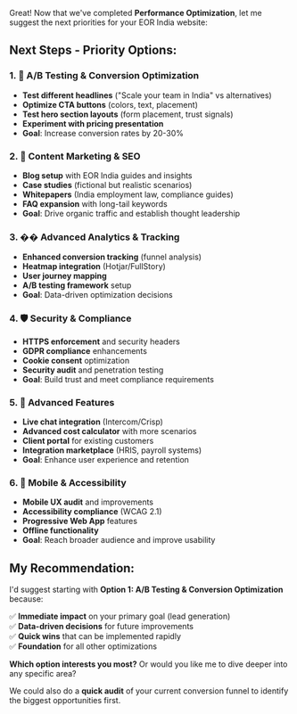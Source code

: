 Great! Now that we've completed **Performance Optimization**, let me suggest the next priorities for your EOR India website:

## **Next Steps - Priority Options:**

### **1. 🎯 A/B Testing & Conversion Optimization**
- **Test different headlines** ("Scale your team in India" vs alternatives)
- **Optimize CTA buttons** (colors, text, placement)
- **Test hero section layouts** (form placement, trust signals)
- **Experiment with pricing presentation**
- **Goal**: Increase conversion rates by 20-30%

### **2. 📝 Content Marketing & SEO**
- **Blog setup** with EOR India guides and insights
- **Case studies** (fictional but realistic scenarios)
- **Whitepapers** (India employment law, compliance guides)
- **FAQ expansion** with long-tail keywords
- **Goal**: Drive organic traffic and establish thought leadership

### **3. �� Advanced Analytics & Tracking**
- **Enhanced conversion tracking** (funnel analysis)
- **Heatmap integration** (Hotjar/FullStory)
- **User journey mapping**
- **A/B testing framework** setup
- **Goal**: Data-driven optimization decisions

### **4. 🛡️ Security & Compliance**
- **HTTPS enforcement** and security headers
- **GDPR compliance** enhancements
- **Cookie consent** optimization
- **Security audit** and penetration testing
- **Goal**: Build trust and meet compliance requirements

### **5. 🚀 Advanced Features**
- **Live chat integration** (Intercom/Crisp)
- **Advanced cost calculator** with more scenarios
- **Client portal** for existing customers
- **Integration marketplace** (HRIS, payroll systems)
- **Goal**: Enhance user experience and retention

### **6. 📱 Mobile & Accessibility**
- **Mobile UX audit** and improvements
- **Accessibility compliance** (WCAG 2.1)
- **Progressive Web App** features
- **Offline functionality**
- **Goal**: Reach broader audience and improve usability

## **My Recommendation:**

I'd suggest starting with **Option 1: A/B Testing & Conversion Optimization** because:

✅ **Immediate impact** on your primary goal (lead generation)  
✅ **Data-driven decisions** for future improvements  
✅ **Quick wins** that can be implemented rapidly  
✅ **Foundation** for all other optimizations  

**Which option interests you most?** Or would you like me to dive deeper into any specific area?

We could also do a **quick audit** of your current conversion funnel to identify the biggest opportunities first.